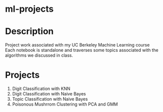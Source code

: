 # ml-projects
# Description
Project work associated with my UC Berkeley Machine Learning course 
Each notebook is standalone and traverses some topics associated with the algorithms we discussed in class.
# Projects
  1. Digit Classification with KNN
  2. Digit Classification with Naive Bayes
  3. Topic Classification with Naive Bayes
  4. Poisonous Mushrrom Clustering with PCA and GMM
